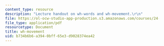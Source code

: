 ```yaml
---
content_type: resource
description: "Lecture handout on wh-words and wh-movement.\r\n"
file: https://ol-ocw-studio-app-production.s3.amazonaws.com/courses/24-902-language-and-its-structure-ii-syntax-fall-2003/b734b6b6a3940bff65e3d9028374ea42_1117_handout_1.pdf
file_type: application/pdf
resourcetype: Document
title: wh-movement
uid: b734b6b6-a394-0bff-65e3-d9028374ea42
---
```


